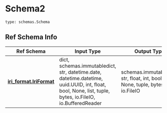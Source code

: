 # Schema2
```
type: schemas.Schema
```

## Ref Schema Info
Ref Schema | Input Type | Output Type
---------- | ---------- | -----------
[**iri_format.IriFormat**](../../../../../../../../components/schema/iri_format.md) | dict, schemas.immutabledict, str, datetime.date, datetime.datetime, uuid.UUID, int, float, bool, None, list, tuple, bytes, io.FileIO, io.BufferedReader | schemas.immutabledict, str, float, int, bool, None, tuple, bytes, io.FileIO
